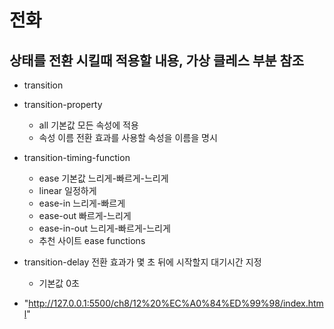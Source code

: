 # 전화

## 상태를 전환 시킬때 적용할 내용, 가상 클레스 부분 참조
  - transition
  - transition-property
    - all 기본값 모든 속성에 적용
    - 속성 이름 전환 효과를 사용할 속성을 이름을 명시
  - transition-timing-function
    - ease 기본값 느리게-빠르게-느리게
    - linear 일정하게
    - ease-in 느리게-빠르게
    - ease-out 빠르게-느리게
    - ease-in-out 느리게-빠르게-느리게
    - 추천 사이트 ease functions
  - transition-delay 전환 효과가 몇 초 뒤에 시작할지 대기시간 지정
    - 기본값 0초

  - "http://127.0.0.1:5500/ch8/12%20%EC%A0%84%ED%99%98/index.html"